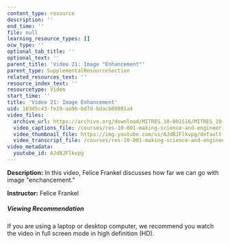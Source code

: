 ```yaml
---
content_type: resource
description: ''
end_time: ''
file: null
learning_resource_types: []
ocw_type: ''
optional_tab_title: ''
optional_text: ''
parent_title: 'Video 21: Image "Enhancement"'
parent_type: SupplementalResourceSection
related_resources_text: ''
resource_index_text: ''
resourcetype: Video
start_time: ''
title: 'Video 21: Image Enhancement'
uid: 163d5c43-fe19-aa96-bd7d-bdacb09081a4
video_files:
  archive_url: https://archive.org/download/MITRES.10-001S16/MITRES_10-001S16_Track26_300k.mp4
  video_captions_file: /courses/res-10-001-making-science-and-engineering-pictures-a-practical-guide-to-presenting-your-work-spring-2016/8899732f57525445b3f9d46bd4f0e682_AJdBJFlkvpg.vtt
  video_thumbnail_file: https://img.youtube.com/vi/AJdBJFlkvpg/default.jpg
  video_transcript_file: /courses/res-10-001-making-science-and-engineering-pictures-a-practical-guide-to-presenting-your-work-spring-2016/bb620a4215d3b7aa33cd89cf04062bc4_AJdBJFlkvpg.pdf
video_metadata:
  youtube_id: AJdBJFlkvpg
---
```


**Description:** In this video, Felice Frankel discusses how far we can go with image "enchancement."

**Instructor:** Felice Frankel

##### Viewing Recommendation

If you are using a laptop or desktop computer, we recommend you watch the video in full screen mode in high definition (HD).



